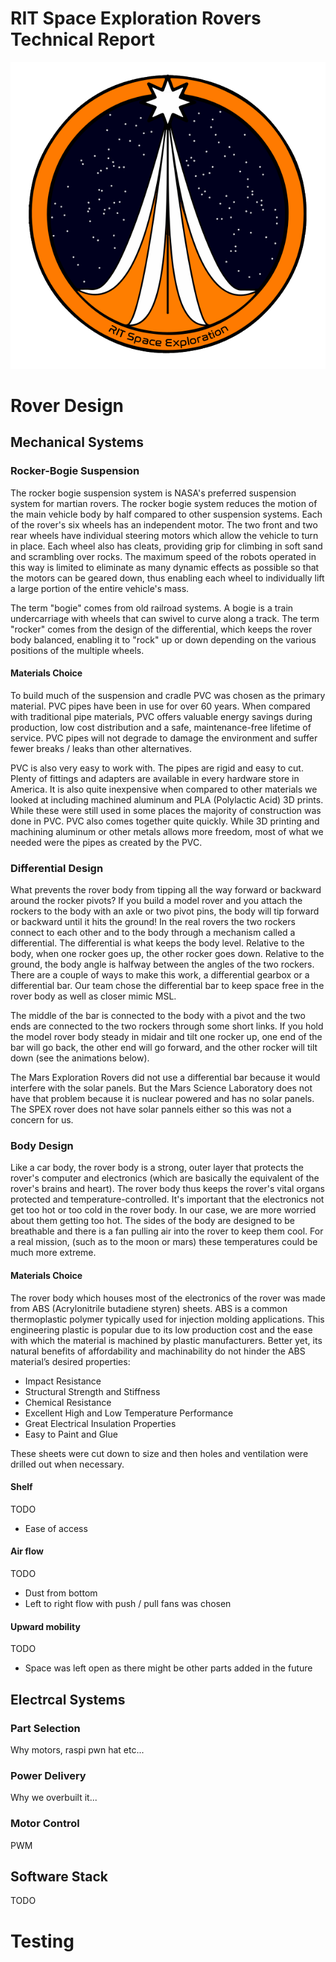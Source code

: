 # RIT Space Exploration Rovers Technical Report

<center>

![logo](Figures/SPEX_Logo.png)

</center>

# Rover Design

## Mechanical Systems

### Rocker-Bogie Suspension

The rocker bogie suspension system is NASA's preferred suspension system for martian 
rovers. The rocker bogie system reduces the motion of the main vehicle 
body by half compared to other suspension systems. Each of the 
rover's six wheels has an independent motor. The two front and two rear 
wheels have individual steering motors which allow the vehicle to turn in 
place. Each wheel also has cleats, providing grip for climbing in soft 
sand and scrambling over rocks. The maximum speed of the robots operated 
in this way is limited to eliminate as many dynamic effects as possible 
so that the motors can be geared down, thus enabling each wheel to 
individually lift a large portion of the entire vehicle's mass.

The term "bogie" comes from old railroad systems. A bogie is a train undercarriage with wheels that can swivel 
to curve along a track. The term "rocker" comes from the design of the differential, which keeps the rover body 
balanced, enabling it to "rock" up or down depending on the various positions of the multiple wheels. 

#### Materials Choice

To build much of the suspension and cradle PVC was chosen as the primary material. 
PVC pipes have been in use for over 60 years. When compared with traditional pipe materials, 
PVC offers valuable energy savings during production, low cost distribution and a safe, 
maintenance-free lifetime of service. PVC pipes will not degrade to damage the environment and 
suffer fewer breaks / leaks than other alternatives.

PVC is also very easy to work with. The pipes are rigid and easy to cut. Plenty of fittings 
and adapters are available in every hardware store in America. It is also quite inexpensive 
when compared to other materials we looked at including machined aluminum and PLA 
(Polylactic Acid) 3D prints. While these were still used in some places the majority of 
construction was done in PVC. PVC also comes together quite quickly. While 3D printing and 
machining aluminum or other metals allows more freedom, most of what we needed were the pipes 
as created by the PVC.

### Differential Design

What prevents the rover body from tipping all the way forward or backward 
around the rocker pivots? If you build a model rover and you attach the 
rockers to the body with an axle or two pivot pins, the body will tip 
forward or backward until it hits the ground! In the real rovers the two 
rockers connect to each other and to the body through a mechanism called a 
differential. The differential is what keeps the body level. Relative to the
body, when one rocker goes up, the other rocker goes down. Relative to the 
ground, the body angle is halfway between the angles of the two rockers. 
There are a couple of ways to make this work, a differential gearbox or a 
differential bar. Our team chose the differential bar to keep space free 
in the rover body as well as closer mimic MSL.

The middle of the bar is connected to the body with a pivot and the two ends
are connected to the two rockers through some short links. If you hold the
model rover body steady in midair and tilt one rocker up, one end of the
bar will go back, the other end will go forward, and the other rocker
will tilt down (see the animations below).

The Mars Exploration Rovers did not use a differential bar because it would 
interfere with the solar panels. But the Mars Science Laboratory does not 
have that problem because it is nuclear powered and has no solar panels. 
The SPEX rover does not have solar pannels either so this was not a concern 
for us.

### Body Design

Like a car body, the rover body is a strong, outer layer that protects the rover's computer and electronics 
(which are basically the equivalent of the rover's brains and heart). 
The rover body thus keeps the rover's vital organs protected and temperature-controlled. 
It's important that the electronics not get too hot or too cold in the rover body. 
In our case, we are more worried about them getting too hot. The sides of the body are designed to be 
breathable and there is a fan pulling air into the rover to keep them cool. For a real mission,
 (such as to the moon or mars) these temperatures could be much more extreme.

#### Materials Choice

The rover body which houses most of the electronics of the rover was made from ABS 
(Acrylonitrile butadiene styren) sheets. ABS is a common thermoplastic polymer typically 
used for injection molding applications. This engineering plastic is popular due to its low 
production cost and the ease with which the material is machined by plastic manufacturers. 
Better yet, its natural benefits of affordability and machinability do not hinder the ABS 
material’s desired properties:  

- Impact Resistance
- Structural Strength and Stiffness
- Chemical Resistance
- Excellent High and Low Temperature Performance
- Great Electrical Insulation Properties
- Easy to Paint and Glue

These sheets were cut down to size and then holes and ventilation were drilled out when 
necessary. 

#### Shelf

TODO 

- Ease of access

#### Air flow

TODO

- Dust from bottom
- Left to right flow with push / pull fans was chosen

#### Upward mobility

TODO 

- Space was left open as there might be other parts added in the future

## Electrcal Systems

### Part Selection

Why motors, raspi pwn hat etc...

### Power Delivery

Why we overbuilt it...

### Motor Control

PWM

## Software Stack

TODO

# Testing